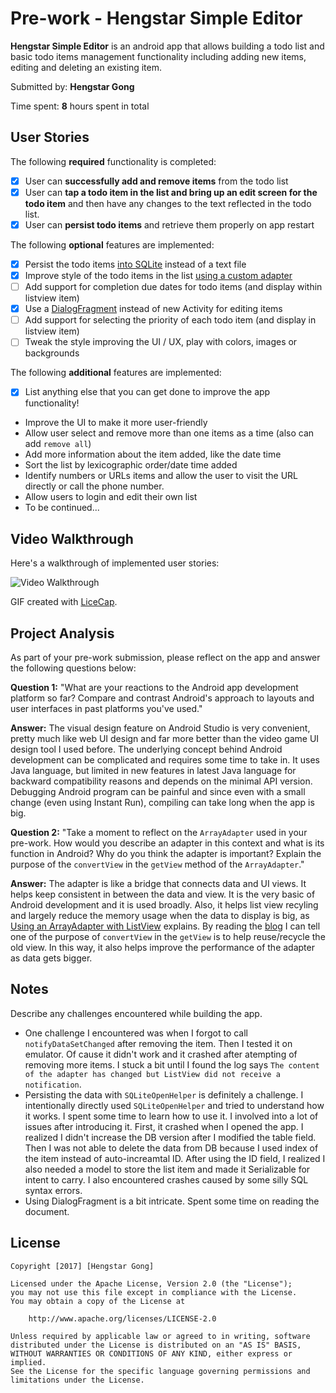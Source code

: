 
# Pre-work - **Hengstar Simple Editor**

**Hengstar Simple Editor** is an android app that allows building a todo list and basic todo items management functionality including adding new items, editing and deleting an existing item.

Submitted by: **Hengstar Gong**

Time spent: **8** hours spent in total

## User Stories

The following **required** functionality is completed:

* [x] User can **successfully add and remove items** from the todo list
* [x] User can **tap a todo item in the list and bring up an edit screen for the todo item** and then have any changes to the text reflected in the todo list.
* [x] User can **persist todo items** and retrieve them properly on app restart

The following **optional** features are implemented:

* [x] Persist the todo items [into SQLite](http://guides.codepath.com/android/Persisting-Data-to-the-Device#sqlite) instead of a text file
* [x] Improve style of the todo items in the list [using a custom adapter](http://guides.codepath.com/android/Using-an-ArrayAdapter-with-ListView)
* [ ] Add support for completion due dates for todo items (and display within listview item)
* [x] Use a [DialogFragment](http://guides.codepath.com/android/Using-DialogFragment) instead of new Activity for editing items
* [ ] Add support for selecting the priority of each todo item (and display in listview item)
* [ ] Tweak the style improving the UI / UX, play with colors, images or backgrounds

The following **additional** features are implemented:

* [x] List anything else that you can get done to improve the app functionality!
* Improve the UI to make it more user-friendly
* Allow user select and remove more than one items as a time (also can add `remove all`)
* Add more information about the item added, like the date time
* Sort the list by lexicographic order/date time added
* Identify numbers or URLs items and allow the user to visit the URL directly or call the phone number.
* Allow users to login and edit their own list
* To be continued...

## Video Walkthrough

Here's a walkthrough of implemented user stories:

<img src='http://i.imgur.com/QOvcOT3.gif' title='Video Walkthrough' width='' alt='Video Walkthrough' />

GIF created with [LiceCap](http://www.cockos.com/licecap/).

## Project Analysis

As part of your pre-work submission, please reflect on the app and answer the following questions below:

**Question 1:** "What are your reactions to the Android app development platform so far? Compare and contrast Android's approach to layouts and user interfaces in past platforms you've used."

**Answer:** The visual design feature on Android Studio is very convenient, pretty much like web UI design and far more better than the video game UI design tool I used before. The underlying concept behind Android development can be complicated and requires some time to take in.
  It uses Java language, but limited in new features in latest Java language for backward compatibility reasons and depends on the minimal API version. Debugging Android program can be painful and since even with a small change (even using Instant Run), compiling can take long when the app is big.   

**Question 2:** "Take a moment to reflect on the `ArrayAdapter` used in your pre-work. How would you describe an adapter in this context and what is its function in Android? Why do you think the adapter is important? Explain the purpose of the `convertView` in the `getView` method of the `ArrayAdapter`."

**Answer:** The adapter is like a bridge that connects data and UI views. It helps keep consistent in between the data and view. It is the very basic of Android development and it is used broadly. Also, it helps list view recyling and largely reduce the memory usage when the data to display is big, as [Using an ArrayAdapter with ListView](https://guides.codepath.com/android/Using-an-ArrayAdapter-with-ListView) explains.
By reading the [blog](http://android.amberfog.com/?p=296) I can tell one of the purpose of `convertView` in the `getView` is to help reuse/recycle the old view. In this way, it also helps improve the performance of the adapter as data gets bigger.

## Notes

Describe any challenges encountered while building the app.

* One challenge I encountered was when I forgot to call `notifyDataSetChanged` after removing the item. Then I tested it on emulator. Of cause it didn't work and it crashed after atempting of removing more items. I stuck a bit until I found the log says `The content of the adapter has changed but ListView did not receive a notification`.
* Persisting the data with `SQLiteOpenHelper` is definitely a challenge. I intentionally directly used `SQLiteOpenHelper` and tried to understand how it works. I spent some time to learn how to use it.
I involved into a lot of issues after introducing it. First, it crashed when I opened the app. I realized I didn't increase the DB version after I modified the table field.
Then I was not able to delete the data from DB because I used index of the item instead of auto-increamtal ID.
After using the ID field, I realized I also needed a model to store the list item and made it Serializable for intent to carry.
I also encountered crashes caused by some silly SQL syntax errors.
* Using DialogFragment is a bit intricate. Spent some time on reading the document.

## License

    Copyright [2017] [Hengstar Gong]

    Licensed under the Apache License, Version 2.0 (the "License");
    you may not use this file except in compliance with the License.
    You may obtain a copy of the License at

        http://www.apache.org/licenses/LICENSE-2.0

    Unless required by applicable law or agreed to in writing, software
    distributed under the License is distributed on an "AS IS" BASIS,
    WITHOUT WARRANTIES OR CONDITIONS OF ANY KIND, either express or implied.
    See the License for the specific language governing permissions and
    limitations under the License.
